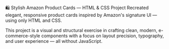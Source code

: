 🛍️ Stylish Amazon Product Cards — HTML & CSS Project
Recreated elegant, responsive product cards inspired by Amazon's signature UI — using only HTML and CSS.

This project is a visual and structural exercise in crafting clean, modern, e-commerce-style components with a focus on layout precision, typography, and user experience — all without JavaScript.
